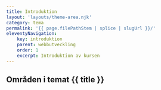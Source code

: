 ```yaml
---
title: Introduktion
layout: 'layouts/theme-area.njk'
category: tema
permalink: '{{ page.filePathStem | splice | slugUrl }}/'
eleventyNavigation:
    key: introduktion
    parent: webbutveckling
    order: 1
    excerpt: Introduktion av kursen
---
```


## Områden i temat {{ title }}
